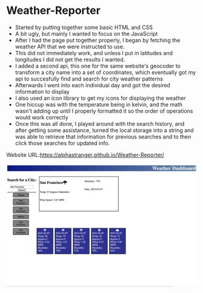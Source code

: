 # Weather-Reporter
- Started by putting together some basic HTML and CSS
- A bit ugly, but mainly I wanted to focus on the JavaScript
- After I had the page put together properly, I began by fetching the weather API that we were instructed to use.
- This did not immediately work, and unless I put in latitudes and longitudes I did not get the results I wanted.
- I added a second api, this one for the same website's geocoder to transform a city name into a set of coordinates, which eventually got my api to succesfully find and search for city weather patterns
- Afterwards I went into each individual day and got the desired information to display
- I also used an icon library to get my icons for displaying the weather
- One hiccup was with the temperature being in kelvin, and the math wasn't adding up until I properly formatted it so the order of operations would work correctly
- Once this was all done, I played around with the search history, and after getting some assistance, turned the local storage into a string and was able to retrieve that information for previous searches and to then click those searches for updated info.

Website URL:https://alphastranger.github.io/Weather-Reporter/

![alt text](./assets/images/Screenshot.png)